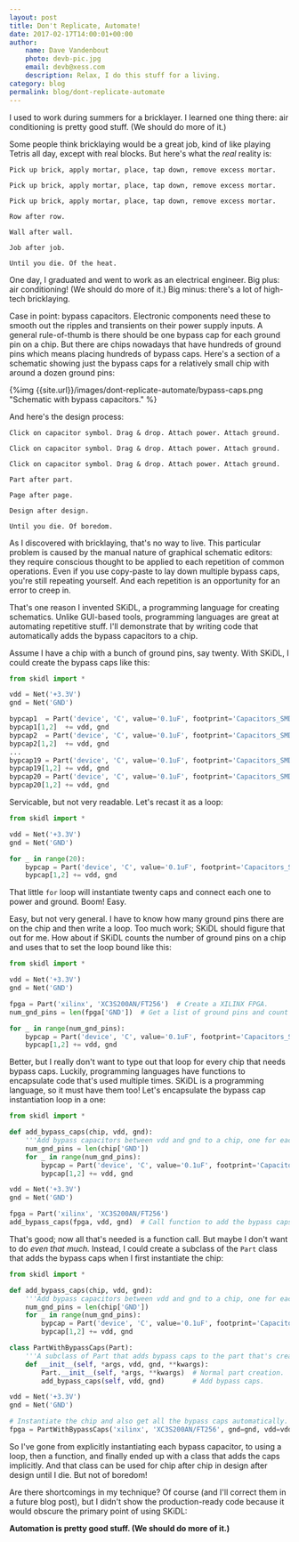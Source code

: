 ```yaml
---
layout: post
title: Don't Replicate, Automate!
date: 2017-02-17T14:00:01+00:00
author:
    name: Dave Vandenbout
    photo: devb-pic.jpg
    email: devb@xess.com
    description: Relax, I do this stuff for a living.
category: blog
permalink: blog/dont-replicate-automate
---
```


I used to work during summers for a bricklayer.
I learned one thing there: air conditioning is pretty good stuff. (We should do more of it.)

Some people think bricklaying would be a great job, kind of like playing Tetris
all day, except with real blocks.
But here's what the *real* reality is:

    Pick up brick, apply mortar, place, tap down, remove excess mortar.

    Pick up brick, apply mortar, place, tap down, remove excess mortar.

    Pick up brick, apply mortar, place, tap down, remove excess mortar.

    Row after row. 

    Wall after wall. 

    Job after job. 

    Until you die. Of the heat.

One day, I graduated and went to work as an electrical engineer.
Big plus: air conditioning! (We should do more of it.)
Big minus: there's a lot of high-tech bricklaying.

Case in point: bypass capacitors.
Electronic components need these to smooth out the ripples
and transients on their power supply inputs.
A general rule-of-thumb is there should be one bypass cap for each
ground pin on a chip.
But there are chips nowadays that have hundreds of ground pins which means
placing hundreds of bypass caps.
Here's a section of a schematic showing just the bypass caps for a
relatively small chip with around a dozen ground pins:

{%img {{site.url}}/images/dont-replicate-automate/bypass-caps.png "Schematic with bypass capacitors." %}

And here's the design process:

    Click on capacitor symbol. Drag & drop. Attach power. Attach ground.

    Click on capacitor symbol. Drag & drop. Attach power. Attach ground.

    Click on capacitor symbol. Drag & drop. Attach power. Attach ground.

    Part after part.

    Page after page.

    Design after design.

    Until you die. Of boredom.

As I discovered with bricklaying, that's no way to live.
This particular problem is caused by the manual nature of graphical schematic editors:
they require conscious thought to be applied to each repetition of common operations.
Even if you use copy-paste to lay down multiple bypass caps, you're still repeating yourself.
And each repetition is an opportunity for an error to creep in.

That's one reason I invented SKiDL, a programming language for creating schematics.
Unlike GUI-based tools, programming languages are great at automating repetitive stuff.
I'll demonstrate that by writing code that automatically adds the
bypass capacitors to a chip.

Assume I have a chip with a bunch of ground pins, say twenty.
With SKiDL, I could create the bypass caps like this:

``` py
from skidl import *

vdd = Net('+3.3V')
gnd = Net('GND')

bypcap1  = Part('device', 'C', value='0.1uF', footprint='Capacitors_SMD:C_0603')
bypcap1[1,2]  += vdd, gnd
bypcap2  = Part('device', 'C', value='0.1uF', footprint='Capacitors_SMD:C_0603')
bypcap2[1,2]  += vdd, gnd
...
bypcap19 = Part('device', 'C', value='0.1uF', footprint='Capacitors_SMD:C_0603')
bypcap19[1,2] += vdd, gnd
bypcap20 = Part('device', 'C', value='0.1uF', footprint='Capacitors_SMD:C_0603')
bypcap20[1,2] += vdd, gnd
```

Servicable, but not very readable.
Let's recast it as a loop:

``` py
from skidl import *

vdd = Net('+3.3V')
gnd = Net('GND')

for _ in range(20):
    bypcap = Part('device', 'C', value='0.1uF', footprint='Capacitors_SMD:C_0603')
    bypcap[1,2] += vdd, gnd
```

That little `for` loop will instantiate twenty caps and connect each one to power and ground.
Boom! Easy.

Easy, but not very general.
I have to know how many ground pins there are on the chip and then write a loop.
Too much work; SKiDL should figure that out for me.
How about if SKiDL counts the number of ground pins on a chip and uses that
to set the loop bound like this:

``` py
from skidl import *

vdd = Net('+3.3V')
gnd = Net('GND')

fpga = Part('xilinx', 'XC3S200AN/FT256')  # Create a XILINX FPGA.
num_gnd_pins = len(fpga['GND'])  # Get a list of ground pins and count them.

for _ in range(num_gnd_pins):
    bypcap = Part('device', 'C', value='0.1uF', footprint='Capacitors_SMD:C_0603')
    bypcap[1,2] += vdd, gnd
```

Better, but I really don't want to type out that loop for every chip that needs bypass caps.
Luckily, programming languages have functions to encapsulate code that's used multiple times.
SKiDL is a programming language, so it must have them too!
Let's encapsulate the bypass cap instantiation loop in a one:

``` py
from skidl import *

def add_bypass_caps(chip, vdd, gnd):
    '''Add bypass capacitors between vdd and gnd to a chip, one for each ground pin.'''
    num_gnd_pins = len(chip['GND'])
    for _ in range(num_gnd_pins):
        bypcap = Part('device', 'C', value='0.1uF', footprint='Capacitors_SMD:C_0603')
        bypcap[1,2] += vdd, gnd

vdd = Net('+3.3V')
gnd = Net('GND')

fpga = Part('xilinx', 'XC3S200AN/FT256')
add_bypass_caps(fpga, vdd, gnd)  # Call function to add the bypass caps.
```

That's good; now all that's needed is a function call.
But maybe I don't want to do *even that much.*
Instead, I could create a subclass of the `Part` class that adds the bypass caps
when I first instantiate the chip:

``` py
from skidl import *

def add_bypass_caps(chip, vdd, gnd):
    '''Add bypass capacitors between vdd and gnd to a chip, one for each ground pin.'''
    num_gnd_pins = len(chip['GND'])
    for _ in range(num_gnd_pins):
        bypcap = Part('device', 'C', value='0.1uF', footprint='Capacitors_SMD:C_0603')
        bypcap[1,2] += vdd, gnd

class PartWithBypassCaps(Part):
    '''A subclass of Part that adds bypass caps to the part that's created.'''
    def __init__(self, *args, vdd, gnd, **kwargs):
        Part.__init__(self, *args, **kwargs)  # Normal part creation.
        add_bypass_caps(self, vdd, gnd)       # Add bypass caps.

vdd = Net('+3.3V')
gnd = Net('GND')

# Instantiate the chip and also get all the bypass caps automatically.
fpga = PartWithBypassCaps('xilinx', 'XC3S200AN/FT256', gnd=gnd, vdd=vdd)
```

So I've gone from explicitly instantiating each bypass capacitor,
to using a loop, then a function, and finally ended up with a
class that adds the caps implicitly.
And that class can be used for chip after chip in design after design
until I die. But not of boredom!

Are there shortcomings in my technique?
Of course (and I'll correct them in a future blog post), but I didn't show the
production-ready code because it would obscure the primary point of
using SKiDL:

**Automation is pretty good stuff. (We should do more of it.)**
